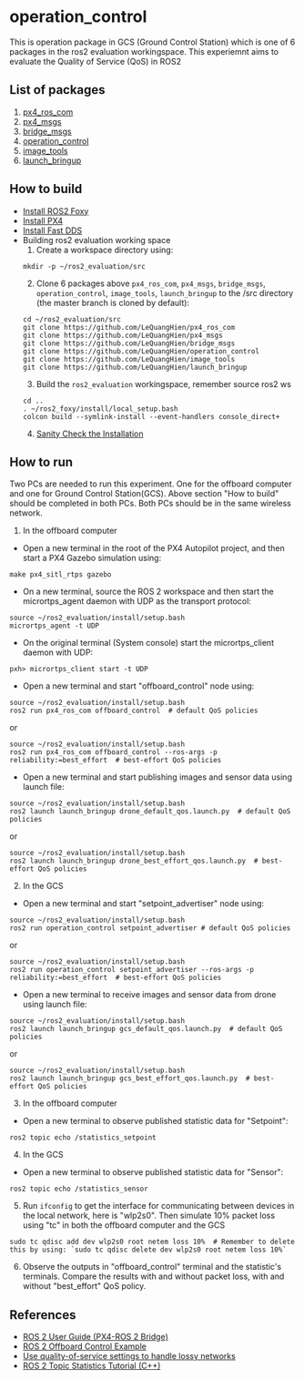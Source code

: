 # operation_control
This is operation package in GCS (Ground Control Station) which is one of 6 packages in the ros2 evaluation workingspace. This experiemnt aims to evaluate the Quality of Service (QoS) in ROS2

## List of packages
1. [px4_ros_com](https://github.com/LeQuangHien/px4_ros_com)
2. [px4_msgs](https://github.com/LeQuangHien/px4_msgs)
3. [bridge_msgs](https://github.com/LeQuangHien/bridge_msgs)
4. [operation_control](https://github.com/LeQuangHien/operation_control)
5. [image_tools](https://github.com/LeQuangHien/image_tools)
6. [launch_bringup](https://github.com/LeQuangHien/launch_bringup)

## How to build
- [Install ROS2 Foxy](https://docs.ros.org/en/foxy/Installation/Ubuntu-Development-Setup.html)
- [Install PX4](https://docs.px4.io/master/en/dev_setup/dev_env_linux_ubuntu.html)
- [Install Fast DDS](https://docs.px4.io/master/en/dev_setup/fast-dds-installation.html)
- Building ros2 evaluation working space
  1. Create a workspace directory using:
  ```
  mkdir -p ~/ros2_evaluation/src
  ```
  2. Clone 6 packages above `px4_ros_com`, `px4_msgs`, `bridge_msgs`, `operation_control`, `image_tools`, `launch_bringup` to the /src directory (the master branch is cloned by default):
  ```
  cd ~/ros2_evaluation/src
  git clone https://github.com/LeQuangHien/px4_ros_com
  git clone https://github.com/LeQuangHien/px4_msgs
  git clone https://github.com/LeQuangHien/bridge_msgs
  git clone https://github.com/LeQuangHien/operation_control
  git clone https://github.com/LeQuangHien/image_tools
  git clone https://github.com/LeQuangHien/launch_bringup
  ```
  3. Build the `ros2_evaluation` workingspace, remember source ros2 ws 
  ```
  cd ..
  . ~/ros2_foxy/install/local_setup.bash
  colcon build --symlink-install --event-handlers console_direct+
  ```
  4. [Sanity Check the Installation](https://docs.px4.io/master/en/ros/ros2_comm.html#sanity-check-the-installation)
   
## How to run
Two PCs are needed to run this experiment. One for the offboard computer and one for Ground Control Station(GCS). Above section "How to build" should be completed in both PCs. Both PCs should be in the same wireless network.

1. In the offboard computer
  - Open a new terminal in the root of the PX4 Autopilot project, and then start a PX4 Gazebo simulation using:
  ```
  make px4_sitl_rtps gazebo
  ```
  - On a new terminal, source the ROS 2 workspace and then start the micrortps_agent daemon with UDP as the transport protocol:
  ```
  source ~/ros2_evaluation/install/setup.bash
  micrortps_agent -t UDP
  ```
  - On the original terminal (System console) start the micrortps_client daemon with UDP:
  ```
  pxh> micrortps_client start -t UDP
  ```
  - Open a new terminal and start "offboard_control" node using:
  ```
  source ~/ros2_evaluation/install/setup.bash
  ros2 run px4_ros_com offboard_control  # default QoS policies
  ```
  or
  ```
  source ~/ros2_evaluation/install/setup.bash
  ros2 run px4_ros_com offboard_control --ros-args -p reliability:=best_effort  # best-effort QoS policies
  ```
  - Open a new terminal and start publishing images and sensor data using launch file:
  ```
  source ~/ros2_evaluation/install/setup.bash
  ros2 launch launch_bringup drone_default_qos.launch.py  # default QoS policies
  ```
  or
  ```
  source ~/ros2_evaluation/install/setup.bash
  ros2 launch launch_bringup drone_best_effort_qos.launch.py  # best-effort QoS policies
  ```
2. In the GCS
  - Open a new terminal and start "setpoint_advertiser" node using:
  ```
  source ~/ros2_evaluation/install/setup.bash
  ros2 run operation_control setpoint_advertiser # default QoS policies
  ```
  or
  ```
  source ~/ros2_evaluation/install/setup.bash
  ros2 run operation_control setpoint_advertiser --ros-args -p reliability:=best_effort  # best-effort QoS policies
  ```
  - Open a new terminal to receive images and sensor data from drone using launch file:
  ```
  source ~/ros2_evaluation/install/setup.bash
  ros2 launch launch_bringup gcs_default_qos.launch.py  # default QoS policies
  ```
  or
  ```
  source ~/ros2_evaluation/install/setup.bash
  ros2 launch launch_bringup gcs_best_effort_qos.launch.py  # best-effort QoS policies
  ```
3. In the offboard computer
  - Open a new terminal to observe published statistic data for "Setpoint":
  ```
  ros2 topic echo /statistics_setpoint
  ```
4. In the GCS
  - Open a new terminal to observe published statistic data for "Sensor":
  ```
  ros2 topic echo /statistics_sensor
  ```
5. Run `ifconfig` to get the interface for communicating between devices in the local network, here is "wlp2s0". Then simulate 10% packet loss using "tc" in both the offboard computer and the GCS
  ```
  sudo tc qdisc add dev wlp2s0 root netem loss 10%  # Remember to delete this by using: `sudo tc qdisc delete dev wlp2s0 root netem loss 10%`
  ```
6. Observe the outputs in "offboard_control" terminal and the statistic's terminals. Compare the results with and without packet loss, with and without "best_effort" QoS policy.


## References
- [ROS 2 User Guide (PX4-ROS 2 Bridge)](https://docs.px4.io/master/en/ros/ros2_comm.html)
- [ROS 2 Offboard Control Example](https://docs.px4.io/master/en/ros/ros2_offboard_control.html)
- [Use quality-of-service settings to handle lossy networks](https://docs.ros.org/en/foxy/Tutorials/Quality-of-Service.html)
- [ROS 2 Topic Statistics Tutorial (C++)](https://docs.ros.org/en/foxy/Tutorials/Topics/Topic-Statistics-Tutorial.html)
